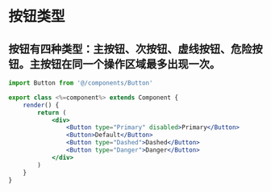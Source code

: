 #  按钮类型
## 按钮有四种类型：主按钮、次按钮、虚线按钮、危险按钮。主按钮在同一个操作区域最多出现一次。


````jsx
import Button from '@/components/Button'

export class <%=component%> extends Component {
    render() {
        return (
            <div>
                <Button type="Primary" disabled>Primary</Button>
                <Button>Default</Button>
                <Button type="Dashed">Dashed</Button>
                <Button type="Danger">Danger</Button>
            </div>
        )
    }
}
````